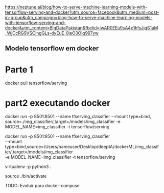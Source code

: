 

https://neptune.ai/blog/how-to-serve-machine-learning-models-with-tensorflow-serving-and-docker?utm_source=facebook&utm_medium=post-in-group&utm_campaign=blog-how-to-serve-machine-learning-models-with-tensorflow-serving-and-docker&utm_content=BigDataPakistan&fbclid=IwAR0EEu9sA4x1hfsJjqS1aM_WjCcRG9VSCingGLs-dyEuE_0ieO3Oiq997yw




## Modelo tensorflow em docker

# Parte 1
docker pull tensorflow/serving

# part2 executando docker
docker run -p 8501:8501 --name tfserving_classifier --mount type=bind, source=./img_classifier/,target=/models/img_classifier -e MODEL_NAME=img_classifier -t tensorflow/serving


 docker run -p 8501:8501 --name tfserving_classifier \
 --mount type=bind,source=/Users/nameuser/Desktop/deepIA/dockerML/img_classifier/,target=/models/img_classifier \
 -e MODEL_NAME=img_classifier -t tensorflow/serving


virtualenv -p python3 .

 source ./bin/activate


 TODO: Evoluir para docker-compose